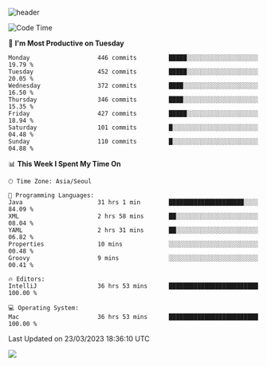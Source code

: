 ![header](https://capsule-render.vercel.app/api?type=Egg&color=timeAuto&height=300&section=header&text=PoPo&fontSize=90&animation=fadeIn)

  <!--START_SECTION:waka-->
![Code Time](http://img.shields.io/badge/Code%20Time-601%20hrs%2011%20mins-blue)

📅 **I'm Most Productive on Tuesday** 

```text
Monday                   446 commits         █████░░░░░░░░░░░░░░░░░░░░   19.79 % 
Tuesday                  452 commits         █████░░░░░░░░░░░░░░░░░░░░   20.05 % 
Wednesday                372 commits         ████░░░░░░░░░░░░░░░░░░░░░   16.50 % 
Thursday                 346 commits         ████░░░░░░░░░░░░░░░░░░░░░   15.35 % 
Friday                   427 commits         █████░░░░░░░░░░░░░░░░░░░░   18.94 % 
Saturday                 101 commits         █░░░░░░░░░░░░░░░░░░░░░░░░   04.48 % 
Sunday                   110 commits         █░░░░░░░░░░░░░░░░░░░░░░░░   04.88 % 
```


📊 **This Week I Spent My Time On** 

```text
🕑︎ Time Zone: Asia/Seoul

💬 Programming Languages: 
Java                     31 hrs 1 min        █████████████████████░░░░   84.09 % 
XML                      2 hrs 58 mins       ██░░░░░░░░░░░░░░░░░░░░░░░   08.04 % 
YAML                     2 hrs 31 mins       ██░░░░░░░░░░░░░░░░░░░░░░░   06.82 % 
Properties               10 mins             ░░░░░░░░░░░░░░░░░░░░░░░░░   00.48 % 
Groovy                   9 mins              ░░░░░░░░░░░░░░░░░░░░░░░░░   00.41 % 

🔥 Editors: 
IntelliJ                 36 hrs 53 mins      █████████████████████████   100.00 % 

💻 Operating System: 
Mac                      36 hrs 53 mins      █████████████████████████   100.00 % 
```


 Last Updated on 23/03/2023 18:36:10 UTC
<!--END_SECTION:waka-->



<img src="https://capsule-render.vercel.app/api?type=Egg&color=timeAuto&height=300&section=footer&text=PoPo&fontSize=90&animation=fadeIn&reversal=true" />
